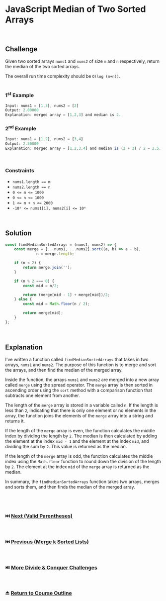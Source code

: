 # JavaScript Median of Two Sorted Arrays
<br/>

## Challenge
Given two sorted arrays `nums1` and `nums2` of size `m` and `n` respectively, return the median of the two sorted arrays.

The overall run time complexity should be `O(log (m+n))`.
<br/>
<br/>

### 1<sup>st</sup> Example

```JavaScript
Input: nums1 = [1,3], nums2 = [2]
Output: 2.00000
Explanation: merged array = [1,2,3] and median is 2.
```

### 2<sup>nd</sup> Example

```JavaScript
Input: nums1 = [1,2], nums2 = [3,4]
Output: 2.50000
Explanation: merged array = [1,2,3,4] and median is (2 + 3) / 2 = 2.5.
```

<br/>

### Constraints

- `nums1.length == m`
- `nums2.length == n`
- `0 <= m <= 1000`
- `0 <= n <= 1000`
- `1 <= m + n <= 2000`
- `-10⁶ <= nums1[i], nums2[i] <= 10⁶`

<br/>

## Solution

```JavaScript
const findMedianSortedArrays = (nums1, nums2) => {
    const merge = [...nums1, ...nums2].sort((a, b) => a - b),
              n = merge.length;

    if (n < 2) {
        return merge.join('');
    }

    if (n % 2 === 0) {
        const mid = n/2;

        return (merge[mid - 1] + merge[mid])/2;
    } else {
        const mid = Math.floor(n / 2);

        return merge[mid];
    }
};
```

<br/>

## Explanation

I've written a function called `findMedianSortedArrays` that takes in two arrays, `nums1` and `nums2`. The purpose of this function is to merge and sort the arrays, and then find the median of the merged array.
<br/>

Inside the function, the arrays `nums1` and `nums2` are merged into a new array called `merge` using the spread operator. The `merge` array is then sorted in ascending order using the `sort` method with a comparison function that subtracts one element from another.
<br/>

The length of the `merge` array is stored in a variable called `n`. If the length is less than `2`, indicating that there is only one element or no elements in the array, the function joins the elements of the `merge` array into a string and returns it.
<br/>

If the length of the `merge` array is even, the function calculates the middle index by dividing the length by `2`. The median is then calculated by adding the element at the index `mid - 1` and the element at the index `mid`, and dividing the sum by `2`. This value is returned as the median.
<br/>

If the length of the `merge` array is odd, the function calculates the middle index using the `Math.floor` function to round down the division of the length by `2`. The element at the index `mid` of the `merge` array is returned as the median.
<br/>

In summary, the `findMedianSortedArrays` function takes two arrays, merges and sorts them, and then finds the median of the merged array.
<br/>
<br/>
<br/>
<br/>

### :next_track_button: [Next (Valid Parentheses)][Next]
<br/>

### :previous_track_button: [Previous (Merge k Sorted Lists)][Previous]
<br/>

### :play_or_pause_button: [More Divide & Conquer Challenges][More]
<br/>

### :eject_button: [Return to Course Outline][Return]
<br/>

[Next]: https://github.com/Superklok/JavaScriptStacks/blob/main/JavaScriptValidParentheses.md
[Previous]: https://github.com/Superklok/JavaScriptDivideAndConquer/blob/main/JavaScriptMergeKSortedLists.md
[More]: https://github.com/Superklok/JavaScriptDivideAndConquer
[Return]: https://github.com/Superklok/LearnJavaScript